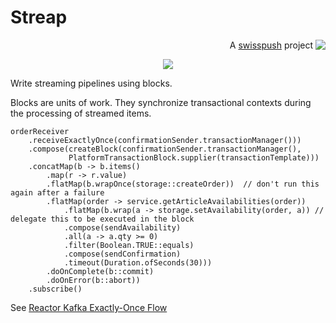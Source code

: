 # Streap
<p align='right'>A <a href="http://www.swisspush.org">swisspush</a> project <a href="http://www.swisspush.org" border=0><img align="top"  src='https://1.gravatar.com/avatar/cf7292487846085732baf808def5685a?s=32'></a></p>

<p align='center'><img src='https://user-images.githubusercontent.com/692124/51073824-f0001500-1676-11e9-9300-b89f090f89b5.png' /></p>

Write streaming pipelines using blocks.

Blocks are units of work. They synchronize transactional contexts during the processing of streamed items.
    
    orderReceiver
        .receiveExactlyOnce(confirmationSender.transactionManager()))
        .compose(createBlock(confirmationSender.transactionManager(),
                 PlatformTransactionBlock.supplier(transactionTemplate)))
        .concatMap(b -> b.items()
            .map(r -> r.value)
            .flatMap(b.wrapOnce(storage::createOrder))  // don't run this again after a failure
            .flatMap(order -> service.getArticleAvailabilities(order))
                .flatMap(b.wrap(a -> storage.setAvailability(order, a)) // delegate this to be executed in the block
                .compose(sendAvailability)
                .all(a -> a.qty >= 0)
                .filter(Boolean.TRUE::equals)
                .compose(sendConfirmation)
                .timeout(Duration.ofSeconds(30)))
            .doOnComplete(b::commit)
            .doOnError(b::abort))
        .subscribe()

See [Reactor Kafka Exactly-Once Flow](https://projectreactor.io/docs/kafka/release/reference/#exactly-once)
